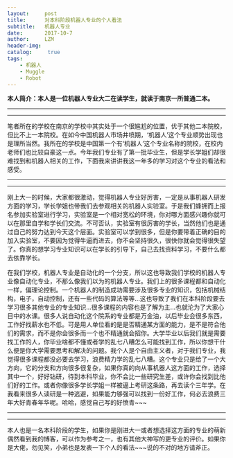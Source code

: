```yaml
---
layout:     post
title:      对本科阶段机器人专业的个人看法
subtitle:   机器人专业
date:       2017-10-7
author:     LZM
header-img: 
catalog: 	 true
tags:
    - 机器人
    - Muggle
    - Robot
---
```

**本人简介：本人是一位机器人专业大二在读学生，就读于南京一所普通二本。**


----------


----------


笔者所在的学校在南京的学校中其实处于一个很尴尬的位置，优于其他二本院校，但比不上一本院校。在如今中国机器人市场井喷期，‘机器人’这个专业顺势出现也是理所当然。我所在的学校是中国第一个有‘机器人’这个专业名称的院校，在校内老师们也比较自豪这一点。今年我们专业有了第一批毕业生，但是学长学姐们却很难找到和机器人相关的工作，下面我来讲讲我这一年多的学习对这个专业的看法和感受。


----------


----------


刚上大一的时候，大家都很激动，觉得机器人专业好厉害，一定是从事机器人研发方面的学习，学长学姐也带我们去参观相关的机器人实验室。于是我们蜂拥而上报名参加实验室进行学习，实验室是一个相对宽松的环境，你对哪方面感兴趣你就可以在那里自学和学长们交流。不可否认，实验室有很厉害的学长，当然他们也是通过自己的努力达到今天这个层面。实验室可以学到很多，但是你要带着正确的目的加入实验室，不要因为觉得牛逼而进去，你不会坚持很久，很快你就会觉得很失望了。你真的想学习专业知识可以在学长的引导下，自己去找资料学习，不要什么都去依靠学长。

在我们学校，机器人专业是自动化的一个分支，所以这也导致我们学校的机器人专业像自动化专业，不那么像我们以为的机器人专业。我们上的很多课程都和自动化一样，偏理论控制。一个机器人的制造成功需要涉及很多专业的知识，包括机械结构，电子，自动控制，还有一些代码的算法等等...这也导致了我们在本科阶段要去学习很多其他专业的专业知识...很多课程的内容也是了解为主...也就沦为了大家心目中的水课。很多人说自动化这个院系的专业都是万金油，以后毕业会很多东西，工作好找薪水也不低。可是用人单位看的是是否精通某方面的能力，是不是符合他们的需求，而不是你会很多而一个也不精通就会招你。大学毕业以后我们就是需要找工作的人，你毕业啥都不懂或者学的乱七八糟怎么可能找到工作，所以你想干什么便是你大学需要思考和解决的问题。我个人是个自由主义者，对于我们专业，我觉得很多课程都没必要去学习，浪费精力学的乱七八糟。这个专业只是给了一个大方向，它的分支和方向很多很复杂，如果你真的向从事机器人这方面的工作，选择其中一个，好好钻研，待到本科毕业，你不会比一些研究生差，或许你会找到比他们好的工作。或者你像很多学长学姐一样被逼上考研这条路，再去读个三年学。在我看来很多人读研是一种逃避，如果能力够强可以找到一份好工作，何必去浪费三年大好青春年华呢。哈哈，感觉自己写的好愤青~~~


----------


----------


本人也是一名本科阶段的学生，如果你是刚进大一或者想选择这方面的专业的萌新偶然看到我的博客，可以作为参考之一，也有其他大神写的更专业的评价。如果你是大佬，勿见笑，小弟也是发表一下个人的看法~~~说的不对的地方请斧正。


    
    







